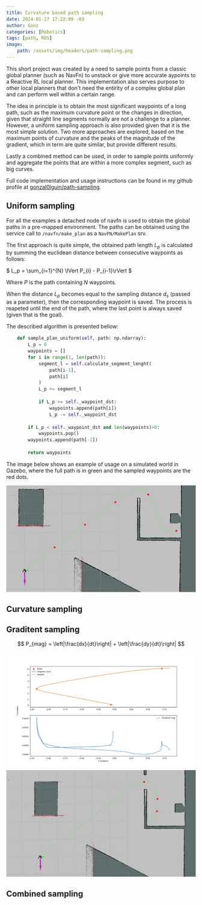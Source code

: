 ```yaml
---
title: Curvature based path sampling
date: 2024-01-27 17:22:09 -03
author: Gonz
categories: [Robotics]
tags: [path, ROS]
image:
    path: /assets/img/headers/path-sampling.png
---
```


This short project was created by a need to sample points from a classic global planner (such as NavFn) to unstack or give more accurate aypoints to a Reactive RL local planner. This implementation also serves purpose to other local planners that don't need the entirity of a complex global plan and can perform well within a certain range.

The idea in principle is to obtain the most significant waypoints of a long path, such as the maximum curvature point or the changes in direction, given that straight line segments normally are not a challenge to a planner. However, a uniform sampling approach is also provided given that it is the most simple solution. Two more approaches are explored, based on the maximum points of curvature and the peaks of the magnitude of the gradient, which in term are quite similar, but provide different results.

Lastly a combined method can be used, in order to sample points uniformly and aggregate the points that are within a more complex segment, such as big curves.


Full code implementation and usage instructions can be found in my github profile at [gonzal0lguin/path-sampling](https://github.com/gonzal0lguin/path-sampling).

## Uniform sampling

For all the examples a detached node of navfn is used to obtain the global paths in a pre-mapped environment. The paths can be obtained using the service call to `/navfn/make_plan` as a `NavFN/MakePlan` srv.

The first approach is quite simple, the obtained path length $L_p$ is calculated by summing the euclidean distance between consecutive waypoints as follows:

$
L_p = \sum_{i=1}^{N} \lVert P_{i} - P_{i-1}\rVert
$

Where $P$ is the path containing $N$ waypoints.


When the distance $L_p$ becomes equal to the sampling distance $d_s$ (passed as a parameter), then the corresponding waypoint is saved. The process is reapeted until the end of the path, where the last point is always saved (given that is the goal).

The described algorithm is presented bellow:

```python
    def sample_plan_uniform(self, path: np.ndarray):
        L_p = 0
        waypoints = []
        for i in range(1, len(path)):
            segment_l = self.calculate_segment_lenght(
                path[i-1],
                path[i]
            ) 
            L_p += segment_l
            
            if L_p >= self._waypoint_dst:
                waypoints.append(path[i])
                L_p -= self._waypoint_dst

        if L_p < self._waypoint_dst and len(waypoints)>0:
            waypoints.pop()
        waypoints.append(path[-1])

        return waypoints
```

The image below shows an example of usage on a simulated world in Gazebo, where the full path is in green and the sampled waypoints are the red dots.

<img src="/assets/img/posts/path-sampling/uniform-example.png" alt="center" width="700"/>


## Curvature sampling

## Graditent sampling


$$
P_{mag} =  \left|\frac{dx}{dt}\right| + \left|\frac{dy}{dt}\right|
$$

<img src="/assets/img/posts/path-sampling/curve_sample.png" alt="center" width="700"/>


<img src="/assets/img/posts/path-sampling/curve-example.png" alt="center" width="700"/>

## Combined sampling
